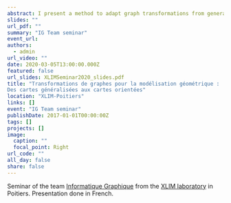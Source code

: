 ```yaml
---
abstract: I present a method to adapt graph transformations from generalized maps to oriented maps.
slides: ""
url_pdf: ""
summary: "IG Team seminar"
event_url: 
authors:
  - admin
url_video: ""
date: 2020-03-05T13:00:00.000Z
featured: false
url_slides: XLIMSeminar2020_slides.pdf
title: "Transformations de graphes pour la modélisation géométrique :
Des cartes généralisées aux cartes orientées"
location: "XLIM-Poitiers"
links: []
event: "IG Team seminar"
publishDate: 2017-01-01T00:00:00Z
tags: []
projects: []
image:
  caption: ""
  focal_point: Right
url_code: ""
all_day: false
share: false
---
```


Seminar of the team [Informatique Graphique](https://www.xlim.fr/recherche/pole-mathematiques-informatique-image/synthese-analyse-dimages/ig) from the [XLIM laboratory](xlim-sic.labo.univ-poitiers.fr/) in Poitiers. Presentation done in French.

